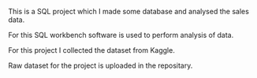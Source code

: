 This is a SQL project which I made some database and analysed the sales data.

For this SQL workbench software is used to perform analysis of data.

For this project I collected the dataset from Kaggle.

Raw dataset for the project is uploaded in the repositary.
